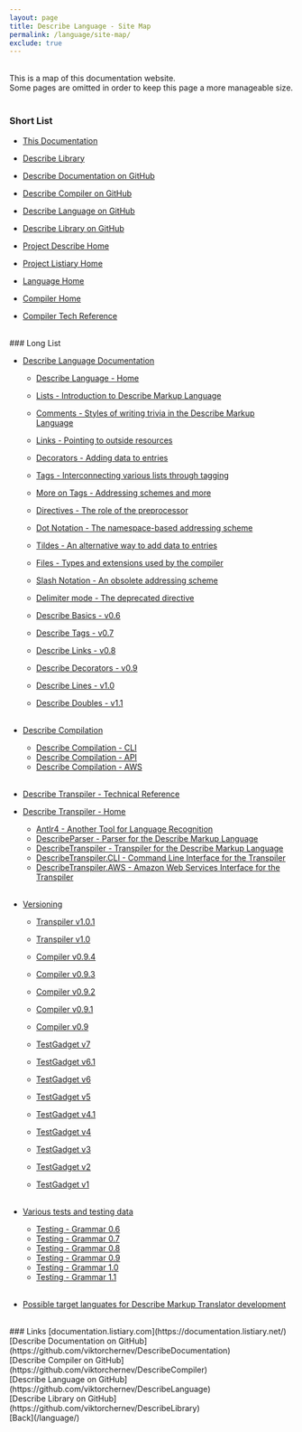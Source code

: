 ```yaml
---
layout: page
title: Describe Language - Site Map
permalink: /language/site-map/
exclude: true
---
```

<br>
This is a map of this documentation website.<br>
Some pages are omitted in order to keep this page a more manageable size.<br><br>

### Short List

- [This Documentation](https://documentation.listiary.com/)<br>
- [Describe Library](https://library.listiary.com/)<br>
- [Describe Documentation on GitHub](https://github.com/viktorchernev/DescribeDocumentation)<br>
- [Describe Compiler on GitHub](https://github.com/viktorchernev/DescribeCompiler)<br>
- [Describe Language on GitHub](https://github.com/viktorchernev/DescribeLanguage)<br>
- [Describe Library on GitHub](https://github.com/viktorchernev/DescribeLibrary)<br>

- [Project Describe Home](/language/)<br>
- [Project Listiary Home](/listiary/)<br>

- [Language Home](/language/how-to-write/)<br>
- [Compiler Home](/language/how-to-compile/)<br>
- [Compiler Tech Reference](/language/reference/)<br>

<br>
### Long List

- [Describe Language Documentation](/language/)

  - [Describe Language - Home](/language/how-to-write/)<br>
	
  - [Lists - Introduction to Describe Markup Language](/language/how-to-write-lists/)<br>
  - [Comments - Styles of writing trivia in the Describe Markup Language](/language/how-to-write-comments/)<br>
  - [Links - Pointing to outside resources](/language/how-to-write-links/)<br>
  - [Decorators - Adding data to entries](/language/how-to-write-decorators/)<br>
  - [Tags - Interconnecting various lists through tagging](/language/how-to-write-tags/)<br>
  - [More on Tags - Addressing schemes and more](/language/how-to-write-tagging/)<br>
  - [Directives - The role of the preprocessor](/language/how-to-write-directives/)<br>
  - [Dot Notation - The namespace-based addressing scheme](/language/how-to-write-dot-notation/)<br>
  - [Tildes - An alternative way to add data to entries](/language/how-to-write-tildes/)<br>
  - [Files - Types and extensions used by the compiler](/language/how-to-write-file-names/)<br>
		
  - [Slash Notation - An obsolete addressing scheme](/language/deprecated-slash-notation/)<br>
  - [Delimiter mode - The deprecated directive](/language/deprecated-delimiter-mode/)<br>

  - [Describe Basics - v0.6](/language/version-06/)<br>
  - [Describe Tags - v0.7](/language/version-07/)<br>
  - [Describe Links - v0.8](/language/version-08/)<br>
  - [Describe Decorators - v0.9](/language/version-09/)<br>
  - [Describe Lines - v1.0](/language/version-10/)<br>
  - [Describe Doubles - v1.1](/language/version-11/)<br><br>

- [Describe Compilation](/language/how-to-compile/)<br>
	
  - [Describe Compilation - CLI](/language/how-to-compile/cli/)<br>
  - [Describe Compilation - API](/language/how-to-compile/api/)<br>
  - [Describe Compilation - AWS](/language/how-to-compile/aws/)<br><br>

- [Describe Transpiler - Technical Reference](/language/reference/)<br>
- [Describe Transpiler - Home](/language/reference/dev/)<br>
		
  - [Antlr4 - Another Tool for Language Recognition](/language/reference/dev/tanspiler/antlr/)<br>
  - [DescribeParser - Parser for the Describe Markup Language](/language/reference/dev/tanspiler/parser/)<br>
  - [DescribeTranspiler - Transpiler for the Describe Markup Language](/language/reference/dev/tanspiler/api/)<br>
  - [DescribeTranspiler.CLI - Command Line Interface for the Transpiler](/language/reference/dev/tanspiler/cli/)<br>
  - [DescribeTranspiler.AWS - Amazon Web Services Interface for the Transpiler](/language/reference/dev/tanspiler/aws/)<br><br>

- [Versioning](/language/reference/versioning/)<br>

  - [Transpiler v1.0.1](/language/reference/versioning/v101/transpiler101/)<br>		
  - [Transpiler v1.0](/language/reference/versioning/v10/transpiler10/)<br>
  - [Compiler v0.9.4](/language/reference/versioning/v094/compiler094/)<br>
  
  - [Compiler v0.9.3](/language/reference/versioning/v093/compiler093/)<br>
  - [Compiler v0.9.2](/language/reference/versioning/v092/compiler092/)<br>
  - [Compiler v0.9.1](/language/reference/versioning/v091/compiler091/)<br>
  - [Compiler v0.9](/language/reference/versioning/v09/compiler09/)<br>

  - [TestGadget v7](/language/reference/versioning/test-gadget/test-gadget-v7/)<br>
  - [TestGadget v6.1](/language/reference/versioning/test-gadget/test-gadget-v61/)<br>
  - [TestGadget v6](/language/reference/versioning/test-gadget/test-gadget-v6/)<br>
  - [TestGadget v5](/language/reference/versioning/test-gadget/test-gadget-v5/)<br>
  - [TestGadget v4.1](/language/reference/versioning/test-gadget/test-gadget-v41/)<br>
  - [TestGadget v4](/language/reference/versioning/test-gadget/test-gadget-v4/)<br>
  - [TestGadget v3](/language/reference/versioning/test-gadget/test-gadget-v3/)<br>
  - [TestGadget v2](/language/reference/versioning/test-gadget/test-gadget-v2/)<br>
  - [TestGadget v1](/language/reference/versioning/test-gadget/test-gadget-v1/)<br><br>
		
- [Various tests and testing data](/language/reference/testing/)<br>
		
  - [Testing - Grammar 0.6](/language/reference/testing/test-files-grammar-v06/)<br>
  - [Testing - Grammar 0.7](/language/reference/testing/test-files-grammar-v07/)<br>
  - [Testing - Grammar 0.8](/language/reference/testing/test-files-grammar-v08/)<br>
  - [Testing - Grammar 0.9](/language/reference/testing/test-files-grammar-v09/)<br>
  - [Testing - Grammar 1.0](/language/reference/testing/test-files-grammar-v10/)<br>
  - [Testing - Grammar 1.1](/language/reference/testing/test-files-grammar-v11/)<br><br>

- [Possible target languates for Describe Markup Translator development](/language/reference/dev/more/targets/)<br>

<br>
### Links
[documentation.listiary.com](https://documentation.listiary.net/)<br>
[Describe Documentation on GitHub](https://github.com/viktorchernev/DescribeDocumentation)<br>
[Describe Compiler on GitHub](https://github.com/viktorchernev/DescribeCompiler)<br>
[Describe Language on GitHub](https://github.com/viktorchernev/DescribeLanguage)<br>
[Describe Library on GitHub](https://github.com/viktorchernev/DescribeLibrary)<br>
[Back](/language/)